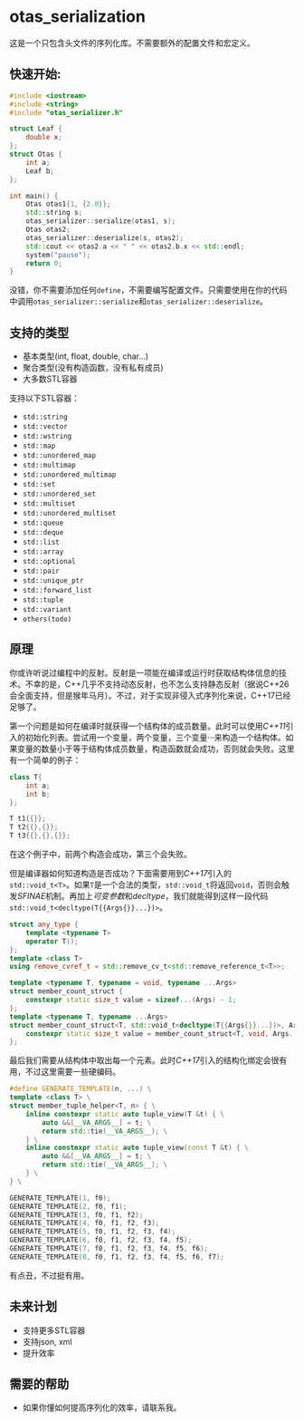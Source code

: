 # otas_serialization

这是一个只包含头文件的序列化库。不需要额外的配置文件和宏定义。

## 快速开始:
```cpp
#include <iostream>
#include <string>
#include "otas_serializer.h"

struct Leaf {
    double x;
};
struct Otas {
    int a;
    Leaf b;
};

int main() {
    Otas otas1{1, {2.0}};
    std::string s;
    otas_serializer::serialize(otas1, s);
    Otas otas2;
    otas_serializer::deserialize(s, otas2);
    std::cout << otas2.a << " " << otas2.b.x << std::endl;
    system("pause");
    return 0;
}
```
没错，你不需要添加任何`define`，不需要编写配置文件。只需要使用在你的代码中调用`otas_serializer::serialize`和`otas_serializer::deserialize`。

## 支持的类型
- 基本类型(int, float, double, char...)
- 聚合类型(没有构造函数，没有私有成员)
- 大多数STL容器

支持以下STL容器：
- `std::string`
- `std::vector`
- `std::wstring`
- `std::map`
- `std::unordered_map`
- `std::multimap`
- `std::unordered_multimap`
- `std::set`
- `std::unordered_set`
- `std::multiset`
- `std::unordered_multiset`
- `std::queue`
- `std::deque`
- `std::list`
- `std::array`
- `std::optional`
- `std::pair`
- `std::unique_ptr`
- `std::forward_list`
- `std::tuple`
- `std::variant`
- `others(todo)`

## 原理
你或许听说过编程中的反射。反射是一项能在编译或运行时获取结构体信息的技术。不幸的是，C++几乎不支持动态反射，也不怎么支持静态反射（据说C++26会全面支持，但是猴年马月）。不过，对于实现非侵入式序列化来说，C++17已经足够了。

第一个问题是如何在编译时就获得一个结构体的成员数量。此时可以使用*C++11*引入的初始化列表。尝试用一个变量，两个变量，三个变量···来构造一个结构体。如果变量的数量小于等于结构体成员数量，构造函数就会成功，否则就会失败。这里有一个简单的例子：

```cpp
class T{
    int a;
    int b;
};

T t1{{}};
T t2{{},{}};
T t3{{},{},{}};
```
在这个例子中，前两个构造会成功，第三个会失败。

但是编译器如何知道构造是否成功？下面需要用到*C++17*引入的`std::void_t<T>`。如果`T`是一个合法的类型，`std::void_t`将返回`void`，否则会触发*SFINAE*机制。再加上*可变参数*和*decltype*，我们就能得到这样一段代码`std::void_t<decltype(T{{Args{}}...})>`。
```cpp
struct any_type {
    template <typename T>
    operator T();
};
template <class T>
using remove_cvref_t = std::remove_cv_t<std::remove_reference_t<T>>;

template <typename T, typename = void, typename ...Args>
struct member_count_struct {
    constexpr static size_t value = sizeof...(Args) - 1;
};
template <typename T, typename ...Args>
struct member_count_struct<T, std::void_t<decltype(T{{Args{}}...})>, Args...> {
    constexpr static size_t value = member_count_struct<T, void, Args..., any_type>::value;
};
```
最后我们需要从结构体中取出每一个元素。此时*C++17*引入的结构化绑定会很有用，不过这里需要一些硬编码。
```cpp
#define GENERATE_TEMPLATE(n, ...) \
template <class T> \
struct member_tuple_helper<T, n> { \
    inline constexpr static auto tuple_view(T &t) { \
        auto &&[__VA_ARGS__] = t; \
        return std::tie(__VA_ARGS__); \
    } \
    inline constexpr static auto tuple_view(const T &t) { \
        auto &&[__VA_ARGS__] = t; \
        return std::tie(__VA_ARGS__); \
    } \
} \

GENERATE_TEMPLATE(1, f0);
GENERATE_TEMPLATE(2, f0, f1);
GENERATE_TEMPLATE(3, f0, f1, f2);
GENERATE_TEMPLATE(4, f0, f1, f2, f3);
GENERATE_TEMPLATE(5, f0, f1, f2, f3, f4);
GENERATE_TEMPLATE(6, f0, f1, f2, f3, f4, f5);
GENERATE_TEMPLATE(7, f0, f1, f2, f3, f4, f5, f6);
GENERATE_TEMPLATE(8, f0, f1, f2, f3, f4, f5, f6, f7);
```
有点丑，不过挺有用。

## 未来计划
- 支持更多STL容器
- 支持json, xml
- 提升效率

## 需要的帮助
- 如果你懂如何提高序列化的效率，请联系我。